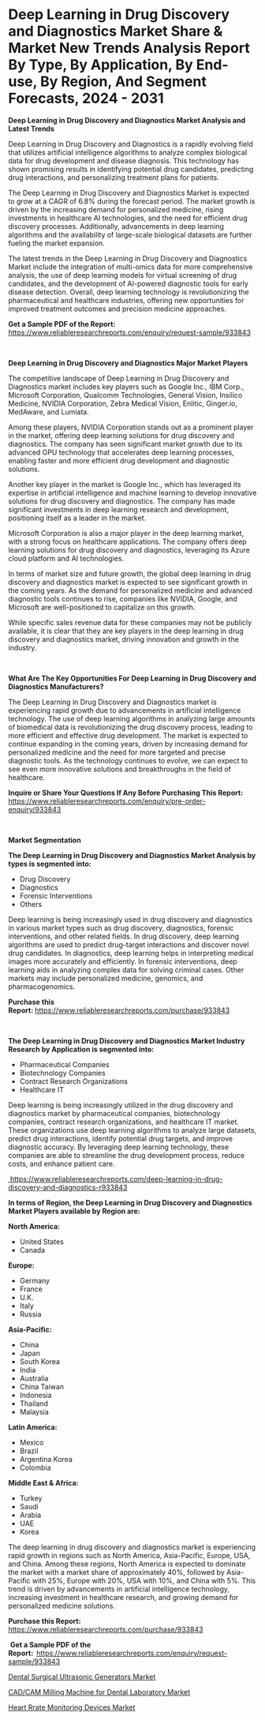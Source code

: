 <p><h1>Deep Learning in Drug Discovery and Diagnostics Market Share & Market New Trends Analysis Report By Type, By Application, By End-use, By Region, And Segment Forecasts, 2024 - 2031</h1></p><p><strong>Deep Learning in Drug Discovery and Diagnostics Market Analysis and Latest Trends</strong></p>
<p><p>Deep Learning in Drug Discovery and Diagnostics is a rapidly evolving field that utilizes artificial intelligence algorithms to analyze complex biological data for drug development and disease diagnosis. This technology has shown promising results in identifying potential drug candidates, predicting drug interactions, and personalizing treatment plans for patients.</p><p>The Deep Learning in Drug Discovery and Diagnostics Market is expected to grow at a CAGR of 6.8% during the forecast period. The market growth is driven by the increasing demand for personalized medicine, rising investments in healthcare AI technologies, and the need for efficient drug discovery processes. Additionally, advancements in deep learning algorithms and the availability of large-scale biological datasets are further fueling the market expansion.</p><p>The latest trends in the Deep Learning in Drug Discovery and Diagnostics Market include the integration of multi-omics data for more comprehensive analysis, the use of deep learning models for virtual screening of drug candidates, and the development of AI-powered diagnostic tools for early disease detection. Overall, deep learning technology is revolutionizing the pharmaceutical and healthcare industries, offering new opportunities for improved treatment outcomes and precision medicine approaches.</p></p>
<p><strong>Get a Sample PDF of the Report:&nbsp;</strong> <a href="https://www.reliableresearchreports.com/enquiry/request-sample/933843">https://www.reliableresearchreports.com/enquiry/request-sample/933843</a></p>
<p>&nbsp;</p>
<p><strong>Deep Learning in Drug Discovery and Diagnostics Major Market Players</strong></p>
<p><p>The competitive landscape of Deep Learning in Drug Discovery and Diagnostics market includes key players such as Google Inc., IBM Corp., Microsoft Corporation, Qualcomm Technologies, General Vision, Insilico Medicine, NVIDIA Corporation, Zebra Medical Vision, Enlitic, Ginger.io, MedAware, and Lumiata.</p><p>Among these players, NVIDIA Corporation stands out as a prominent player in the market, offering deep learning solutions for drug discovery and diagnostics. The company has seen significant market growth due to its advanced GPU technology that accelerates deep learning processes, enabling faster and more efficient drug development and diagnostic solutions.</p><p>Another key player in the market is Google Inc., which has leveraged its expertise in artificial intelligence and machine learning to develop innovative solutions for drug discovery and diagnostics. The company has made significant investments in deep learning research and development, positioning itself as a leader in the market.</p><p>Microsoft Corporation is also a major player in the deep learning market, with a strong focus on healthcare applications. The company offers deep learning solutions for drug discovery and diagnostics, leveraging its Azure cloud platform and AI technologies.</p><p>In terms of market size and future growth, the global deep learning in drug discovery and diagnostics market is expected to see significant growth in the coming years. As the demand for personalized medicine and advanced diagnostic tools continues to rise, companies like NVIDIA, Google, and Microsoft are well-positioned to capitalize on this growth.</p><p>While specific sales revenue data for these companies may not be publicly available, it is clear that they are key players in the deep learning in drug discovery and diagnostics market, driving innovation and growth in the industry.</p></p>
<p>&nbsp;</p>
<p><strong>What Are The Key Opportunities For Deep Learning in Drug Discovery and Diagnostics Manufacturers?</strong></p>
<p><p>The Deep Learning in Drug Discovery and Diagnostics market is experiencing rapid growth due to advancements in artificial intelligence technology. The use of deep learning algorithms in analyzing large amounts of biomedical data is revolutionizing the drug discovery process, leading to more efficient and effective drug development. The market is expected to continue expanding in the coming years, driven by increasing demand for personalized medicine and the need for more targeted and precise diagnostic tools. As the technology continues to evolve, we can expect to see even more innovative solutions and breakthroughs in the field of healthcare.</p></p>
<p><strong>Inquire or Share Your Questions If Any Before Purchasing This Report:</strong> <a href="https://www.reliableresearchreports.com/enquiry/pre-order-enquiry/933843">https://www.reliableresearchreports.com/enquiry/pre-order-enquiry/933843</a></p>
<p>&nbsp;</p>
<p><strong>Market Segmentation</strong></p>
<p><strong>The Deep Learning in Drug Discovery and Diagnostics Market Analysis by types is segmented into:</strong></p>
<p><ul><li>Drug Discovery</li><li>Diagnostics</li><li>Forensic Interventions</li><li>Others</li></ul></p>
<p><p>Deep learning is being increasingly used in drug discovery and diagnostics in various market types such as drug discovery, diagnostics, forensic interventions, and other related fields. In drug discovery, deep learning algorithms are used to predict drug-target interactions and discover novel drug candidates. In diagnostics, deep learning helps in interpreting medical images more accurately and efficiently. In forensic interventions, deep learning aids in analyzing complex data for solving criminal cases. Other markets may include personalized medicine, genomics, and pharmacogenomics.</p></p>
<p><strong>Purchase this Report:&nbsp;</strong><a href="https://www.reliableresearchreports.com/purchase/933843">https://www.reliableresearchreports.com/purchase/933843</a></p>
<p>&nbsp;</p>
<p><strong>The Deep Learning in Drug Discovery and Diagnostics Market Industry Research by Application is segmented into:</strong></p>
<p><ul><li>Pharmaceutical Companies</li><li>Biotechnology Companies</li><li>Contract Research Organizations</li><li>Healthcare IT</li></ul></p>
<p><p>Deep learning is being increasingly utilized in the drug discovery and diagnostics market by pharmaceutical companies, biotechnology companies, contract research organizations, and healthcare IT market. These organizations use deep learning algorithms to analyze large datasets, predict drug interactions, identify potential drug targets, and improve diagnostic accuracy. By leveraging deep learning technology, these companies are able to streamline the drug development process, reduce costs, and enhance patient care.</p></p>
<p><a href="https://www.reliableresearchreports.com/deep-learning-in-drug-discovery-and-diagnostics-r933843">&nbsp;https://www.reliableresearchreports.com/deep-learning-in-drug-discovery-and-diagnostics-r933843</a></p>
<p><strong>In terms of Region, the Deep Learning in Drug Discovery and Diagnostics Market Players available by Region are:</strong></p>
<p>
    <p> <strong> North America: </strong>
        <ul>
            <li>United States</li>
            <li>Canada</li>
        </ul>
        </p> 
    <p> <strong> Europe: </strong>
        <ul>
            <li>Germany</li>
            <li>France</li>
            <li>U.K.</li>
            <li>Italy</li>
            <li>Russia</li>
        </ul>
        </p> 
    <p> <strong> Asia-Pacific: </strong>
        <ul>
            <li>China</li>
            <li>Japan</li>
            <li>South Korea</li>
            <li>India</li>
            <li>Australia</li>
            <li>China Taiwan</li>
            <li>Indonesia</li>
            <li>Thailand</li>
            <li>Malaysia</li>
        </ul>
        </p> 
    <p> <strong> Latin America: </strong>
        <ul>
            <li>Mexico</li>
            <li>Brazil</li>
            <li>Argentina Korea</li>
            <li>Colombia</li>
        </ul>
        </p> 
    <p> <strong> Middle East & Africa: </strong>
        <ul>
            <li>Turkey</li>
            <li>Saudi</li>
            <li>Arabia</li>
            <li>UAE</li>
            <li>Korea</li>
        </ul>
    </p>
    </p>
<p><p>The deep learning in drug discovery and diagnostics market is experiencing rapid growth in regions such as North America, Asia-Pacific, Europe, USA, and China. Among these regions, North America is expected to dominate the market with a market share of approximately 40%, followed by Asia-Pacific with 25%, Europe with 20%, USA with 10%, and China with 5%. This trend is driven by advancements in artificial intelligence technology, increasing investment in healthcare research, and growing demand for personalized medicine solutions.</p></p>
<p><strong>Purchase this Report: </strong><a href="https://www.reliableresearchreports.com/purchase/933843">https://www.reliableresearchreports.com/purchase/933843</a></p>
<p>&nbsp;<strong>Get a Sample PDF of the Report:&nbsp;&nbsp;</strong><a href="https://www.reliableresearchreports.com/enquiry/request-sample/933843">https://www.reliableresearchreports.com/enquiry/request-sample/933843</a></p>
<p><strong></strong></p>
<p><p><a href="https://github.com/theanastasiyah/Market-Research-Report-List-1/blob/main/dental-surgical-ultrasonic-generators-market.md">Dental Surgical Ultrasonic Generators Market</a></p><p><a href="https://github.com/khlifeservices/Market-Research-Report-List-1/blob/main/cadcam-milling-machine-for-dental-laboratory-market.md">CAD/CAM Milling Machine for Dental Laboratory Market</a></p><p><a href="https://github.com/lukmanduiky01/Market-Research-Report-List-1/blob/main/heart-rrate-monitoring-devices-market.md">Heart Rrate Monitoring Devices Market</a></p></p>
